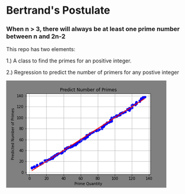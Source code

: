 # Bertrand's Postulate
 
### When n > 3, there will always be at least one prime number between n and 2n-2

This repo has two elements:

1.) A class to find the primes for an positive integer.


2.) Regression to predict the number of primers for any postive integer

![This is an image](https://github.com/DrueStaples08/Bertrand-s-Postulate-/blob/main/bertrand_primes.png)

